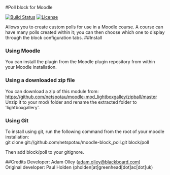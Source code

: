 #Poll block for Moodle

[![Build Status](https://travis-ci.org/netspotau/moodle-block_poll.svg?branch=master)](https://travis-ci.org/netspotau/moodle-block_poll)
[![License](https://poser.pugx.org/netspotau/moodle-block_poll/license)](https://packagist.org/packages/netspotau/moodle-block_poll)

Allows you to create custom polls for use in a Moodle course. A course can have many polls created within it; you can then choose which one to display through the block configuration tabs.
##Install
### Using Moodle
You can install the plugin from the Moodle plugin repository from within your Moodle installation.
### Using a downloaded zip file
You can download a zip of this module from: https://github.com/netspotau/moodle-mod_lightboxgalley/zipball/master  
Unzip it to your mod/ folder and rename the extracted folder to 'lightboxgallery'.
### Using Git
To install using git, run the following command from the root of your moodle installation:  
git clone git://github.com/netspotau/moodle-block_poll.git block/poll  

Then add block/poll to your gitignore.

##Credits
Developer: Adam Olley (adam.olley@blackboard.com)  
Original developer: Paul Holden (pholden[at]greenhead[dot]ac[dot]uk)  
